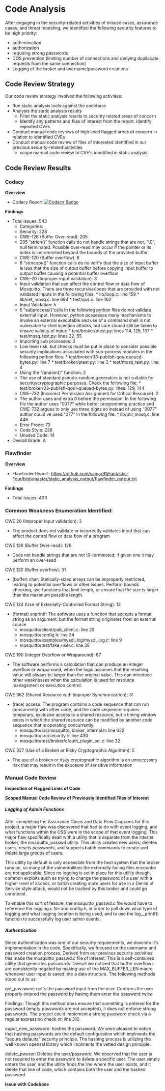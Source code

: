 # Code Analysis 

After engaging in the security-related activities of misuse cases, assurance cases, and threat modeling, we identified the following security features to be high priority:
- authentication
- authorization 
- requiring strong passwords
- DOS prevention (limiting number of connections and denying dupliacate requests from the same connection)
- Logging of the broker and username/password creations

## Code Review Strategy

Our code review strategy involved the following activities:
* Run static analysis tools against the codebase
* Analysis the static analysis results
  * Filter the static analysis results to security related areas of concern
  * Identify any patterns and files of interest from the report.  Identify repeated CVEs
* Conduct manual code reviews of high level flagged areas of concern in relation to identified CVEs
* Conduct manual code review of files of interested identified in our previous security-related activities
  * scope manual code review to CVE's identified in static analysis 

## Code Review Results

### Codacy

**Overview**
- Codacy Report [![Codacy Badge](https://api.codacy.com/project/badge/Grade/54e5a5c7877d4c6a948a249c66a856ef)](https://www.codacy.com/app/sanjar91/mosquitto?utm_source=github.com&amp;utm_medium=referral&amp;utm_content=ppeters0502/mosquitto&amp;utm_campaign=Badge_Grade)

**Findings**

* Total issues:	543
  * Categories:
   * Security:	228
    * CWE-126 (Buffer Over-read): 205
     * 205 “strlen()” function calls do not handle strings that are not, “\0”, null terminated. Possible over-read may occur if the pointer or its index is incremented beyond the bounds of the provided buffer
     * CWE-120 (Buffer overflow): 8
     * 8 “strncopy()” function calls do no verify that the size of input buffer is less that the size of output buffer before copying input buffer to output buffer causing a potential buffer overflow
    * CWE-20 (Improper input validation): 3
     * Input validation that can affect the control flow or data flow of Mosquitto. There are three recursive/loops that are provided with not validated inputs in the following files:
      * lib/loop.c: line 159
      * lib/net_mosq.c: line 694
      * test/qos.c: line 102
    * Input Validation: 5
     * 5 “subprocess()”calls in the following python files do not validate external input. However, python possesses many mechanisms to invoke an external executable and use of a command shell is not vulnerable to shell injection attacks, but care should still be taken to ensure validity of input:
      * test/broker/ptest.py: lines 114, 125, 137
      * test/mosq_test.py: lines 32, 55
    * Importing sub processes: 3
     * Low level risk, but checks must be put in place to consider possible security implications associated with sub-process modules in the following python files:
      * test/broker/03-publish-qos-queued-bytes.py: line 7
      * test/broker/ptest.py: line 3
      * test/mosq_test.py: line 4
    * Using the “random()” function: 2
     * The use of standard pseudo-random generators is not suitable for security/cryptographic purposes. Check the following file:
      * test/broker/03-publish-qos1-queued-bytes.py: lines: 129, 144
    * CWE-732 (Incorrect Permission Assignment for Critical Resource): 2
     * The author uses and extra 0 before the permission. In the following file the author uses “0077” while better programming practice and CWE-732 argues to only use three digits so instead of using “0077” author could’ve used “077” in the following file:
      * lib/util_mosq.c: line 448
   * Error Prone:	73
   * Code Style:	228
   * Unused Code:	14
* Overall Grade: A


### Flawfinder

**Overview**
- Flawfinder Report: https://github.com/sanjar91/Fantastic-Four/blob/master/static_analysis_output/flawfinder_output.txt 

**Findings**

* Total issues: 493

### Common Weakness Enumeration Identified: 

CWE 20 (Improper input validation): 3 
- The product does not validate or incorrectly validates input that can affect the control flow or data flow of a program

CWE 126 (Buffer Over-read):  126 
- Does not handle strings that are not \0-terminated; if given one it may perform an over-read

CWE 120 (Buffer overflow): 31
- (buffer) char: Statically-sized arrays can be improperly restricted, leading to potential overflows or other issues. Perform bounds checking, use functions that limit length, or ensure that the size is larger than the maximum possible length.

CWE 134 (Use of Externally-Controlled Format String): 12
- (format) snprintf: The software uses a function that accepts a format string as an argument, but the format string originates from an external source
  - mosquitto/client/pub_client.c: line 29
  - mosquitto/config.h: line 24
  - mosquitto/examples/mysql_log/mysql_log.c: line 9
  - mosquitto/test/fake_user.c: line 38

CWE 190 (Integer Overflow or Wraparound): 67
- The software performs a calculation that can produce an integer overflow or wraparound, when the logic assumes that the resulting value will always be larger than the original value. This can introduce other weaknesses when the calculation is used for resource management or execution control.

CWE 362 (Shared Resource with Improper Synchronization): 31
- (race) access: The program contains a code sequence that can run concurrently with other code, and the code sequence requires temporary, exclusive access to a shared resource, but a timing window exists in which the shared resource can be modified by another code sequence that is operating concurrently.
  - mosquitto/src/mosquitto_broker_internal.h: line 622
  - mosquitto/src/security.c: line 430
  - mosquitto/test/broker/c/auth_plugin_acl.c: line 32

CWE 327 (Use of a Broken or Risky Cryptographic Algorithm): 5
- The use of a broken or risky cryptographic algorithm is an unnecessary risk that may result in the exposure of sensitive information





### Manual Code Review

**Inspection of Flagged Lines of Code**

**Scoped Manual Code Review of Previously Identified Files of Interest**
##### Logging of Admin Functions
After completing the Assurance Cases and Data Flow Diagrams for this project, a major flaw was discovered that had to do with event logging, and what functions within the OSS were in the scope of that event logging. This major flaw specifically dealt with a utility that is separate from the internal broker, the mosquitto_passwd utility. This utility creates new users, deletes users, resets passwords, and supports batch commands to create and delete large groups of users. 

This utility by default is only accessible from the host system that the broker runs on, so many of the vulnerabilities the externally facing files encounter are not applicable. Since no logging is set in place for this utility though, common exploits such as trying to change the password of a user with a higher level of access, or batch creating more users for use in a Denial of Service style attack, would not be tracked by this broker and could go unnoticed.

To enable this sort of feature, the mosquitto_passwd.c file would have to reference the logging.c file and config.h, in order to pull down what type of logging and what logging location is being used, and to use the log\_\_printf() function to successfully log user admin events. 

##### Authentication
Since Authentication was one of our security requirements, we doveinto it's implementation in the code.  Specifically, we focused on the username and password creation process.  Derived from our previous security activities, this made the mosquitto_passwd.c file of interest.  This is a self-contained utility that generates passwords.  Overall we noticed that buffer overflows are consistently negated by making use of the MAX_BUFFER_LEN macro whenever user input is saved into a data structure. The following methods stood out to us:
 
get_password: get's the password input from the user. Confirms the user properly entered the password by having them enter the password twice

Findings: Though this method does ensure that something is entered for the password (empty passwords are not accepted), it does not enforce strong passwords. The project could implement a strong password check via a regular expression check on line 310.  

ouput_new_password: hashes the password.  We were pleased to notice that hashing passwords are the default configuration which implments the "secure defaults" security principle.  The hashing process is utilizing the well known openssl library which implments the vetted design principle.

delete_pwuser:  Deletes the user/password.  We observed that the user is not required to enter the password to delete a specific user.  The user simply enters the user, and the utility finds the line where the user exists, and it delete that line of code, which contains both the user and the hashed password. 


**Issue with Codebase**
